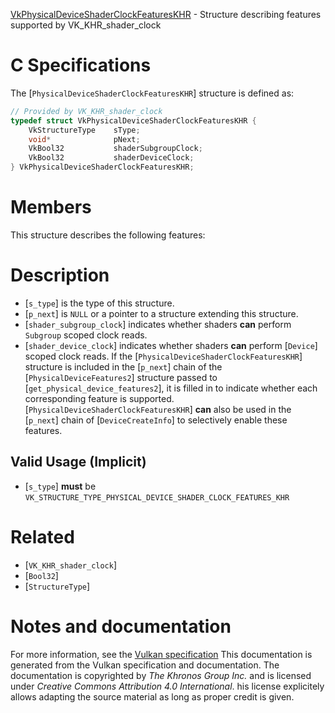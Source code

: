 [VkPhysicalDeviceShaderClockFeaturesKHR](https://www.khronos.org/registry/vulkan/specs/1.3-extensions/man/html/VkPhysicalDeviceShaderClockFeaturesKHR.html) - Structure describing features supported by VK_KHR_shader_clock

# C Specifications
The [`PhysicalDeviceShaderClockFeaturesKHR`] structure is defined as:
```c
// Provided by VK_KHR_shader_clock
typedef struct VkPhysicalDeviceShaderClockFeaturesKHR {
    VkStructureType    sType;
    void*              pNext;
    VkBool32           shaderSubgroupClock;
    VkBool32           shaderDeviceClock;
} VkPhysicalDeviceShaderClockFeaturesKHR;
```

# Members
This structure describes the following features:

# Description
- [`s_type`] is the type of this structure.
- [`p_next`] is `NULL` or a pointer to a structure extending this structure.
- [`shader_subgroup_clock`] indicates whether shaders  **can**  perform `Subgroup` scoped clock reads.
- [`shader_device_clock`] indicates whether shaders  **can**  perform [`Device`] scoped clock reads.
If the [`PhysicalDeviceShaderClockFeaturesKHR`] structure is included in the [`p_next`] chain of the
[`PhysicalDeviceFeatures2`] structure passed to
[`get_physical_device_features2`], it is filled in to indicate whether each
corresponding feature is supported.
[`PhysicalDeviceShaderClockFeaturesKHR`] **can**  also be used in the [`p_next`] chain of
[`DeviceCreateInfo`] to selectively enable these features.
## Valid Usage (Implicit)
-  [`s_type`] **must**  be `VK_STRUCTURE_TYPE_PHYSICAL_DEVICE_SHADER_CLOCK_FEATURES_KHR`

# Related
- [`VK_KHR_shader_clock`]
- [`Bool32`]
- [`StructureType`]

# Notes and documentation
For more information, see the [Vulkan specification](https://www.khronos.org/registry/vulkan/specs/1.3-extensions/html/vkspec.html)
This documentation is generated from the Vulkan specification and documentation.
The documentation is copyrighted by *The Khronos Group Inc.* and is licensed under *Creative Commons Attribution 4.0 International*.
his license explicitely allows adapting the source material as long as proper credit is given.
        